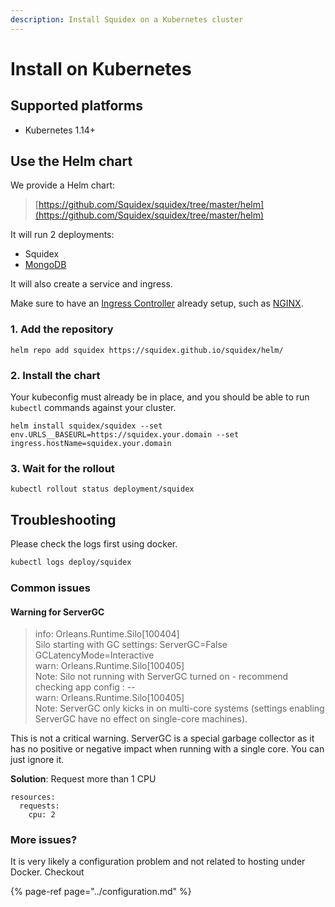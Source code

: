 ```yaml
---
description: Install Squidex on a Kubernetes cluster
---
```


# Install on Kubernetes

## Supported platforms

* Kubernetes 1.14+

## Use the Helm chart

We provide a Helm chart:

> [https://github.com/Squidex/squidex/tree/master/helm](https://github.com/Squidex/squidex/tree/master/helm)

It will run 2 deployments:

* Squidex
* [MongoDB](https://www.mongodb.com/de)

It will also create a service and ingress.

Make sure to have an [Ingress Controller](https://kubernetes.io/docs/concepts/services-networking/ingress-controllers/) already setup, such as [NGINX](https://www.nginx.com/products/nginx-ingress-controller/).

### 1. Add the repository

```text
helm repo add squidex https://squidex.github.io/squidex/helm/
```

### 2. Install the chart

Your kubeconfig must already be in place, and you should be able to run `kubectl` commands against your cluster.

```text
helm install squidex/squidex --set env.URLS__BASEURL=https://squidex.your.domain --set ingress.hostName=squidex.your.domain
```

### 3. Wait for the rollout

```text
kubectl rollout status deployment/squidex
```

## Troubleshooting

Please check the logs first using docker.

```bash
kubectl logs deploy/squidex
```

### Common issues

#### Warning for ServerGC

> info: Orleans.Runtime.Silo\[100404\]  
> Silo starting with GC settings: ServerGC=False GCLatencyMode=Interactive  
> warn: Orleans.Runtime.Silo\[100405\]  
> Note: Silo not running with ServerGC turned on - recommend checking app config : --  
> warn: Orleans.Runtime.Silo\[100405\]  
> Note: ServerGC only kicks in on multi-core systems \(settings enabling ServerGC have no effect on single-core machines\).

This is not a critical warning. ServerGC is a special garbage collector as it has no positive or negative impact when running with a single core. You can just ignore it.

**Solution**: Request more than 1 CPU

```text
resources:
  requests:
    cpu: 2
```

### More issues?

It is very likely a configuration problem and not related to hosting under Docker. Checkout

{% page-ref page="../configuration.md" %}

